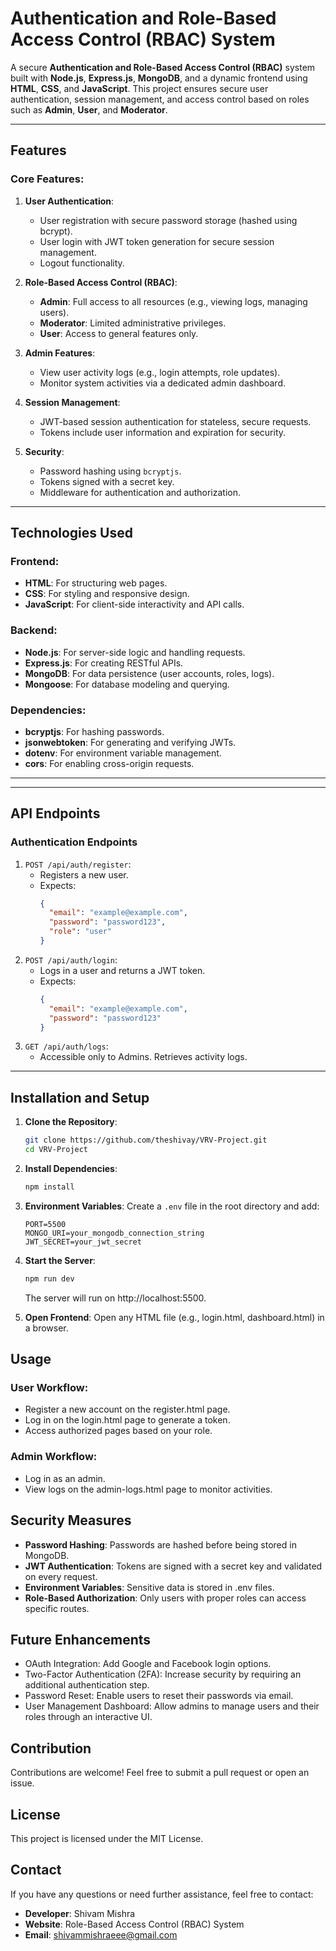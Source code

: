 # Authentication and Role-Based Access Control (RBAC) System

A secure **Authentication and Role-Based Access Control (RBAC)** system built with **Node.js**, **Express.js**, **MongoDB**, and a dynamic frontend using **HTML**, **CSS**, and **JavaScript**. This project ensures secure user authentication, session management, and access control based on roles such as **Admin**, **User**, and **Moderator**.

---

## Features

### Core Features:
1. **User Authentication**:
   - User registration with secure password storage (hashed using bcrypt).
   - User login with JWT token generation for secure session management.
   - Logout functionality.

2. **Role-Based Access Control (RBAC)**:
   - **Admin**: Full access to all resources (e.g., viewing logs, managing users).
   - **Moderator**: Limited administrative privileges.
   - **User**: Access to general features only.

3. **Admin Features**:
   - View user activity logs (e.g., login attempts, role updates).
   - Monitor system activities via a dedicated admin dashboard.

4. **Session Management**:
   - JWT-based session authentication for stateless, secure requests.
   - Tokens include user information and expiration for security.

5. **Security**:
   - Password hashing using `bcryptjs`.
   - Tokens signed with a secret key.
   - Middleware for authentication and authorization.

---

## Technologies Used

### Frontend:
- **HTML**: For structuring web pages.
- **CSS**: For styling and responsive design.
- **JavaScript**: For client-side interactivity and API calls.

### Backend:
- **Node.js**: For server-side logic and handling requests.
- **Express.js**: For creating RESTful APIs.
- **MongoDB**: For data persistence (user accounts, roles, logs).
- **Mongoose**: For database modeling and querying.

### Dependencies:
- **bcryptjs**: For hashing passwords.
- **jsonwebtoken**: For generating and verifying JWTs.
- **dotenv**: For environment variable management.
- **cors**: For enabling cross-origin requests.

---

<!-- ## Folder Structure -->

<!-- ```
├── public
│   ├── css
│   │   └── styles.css      # Frontend styles
│   ├── js
│   │   └── scripts.js      # Frontend scripts
│   ├── admin-logs.html     # Admin log page
│   ├── login.html          # Login page
│   ├── register.html       # Registration page
│   ├── index.html          # Home page
├── routes
│   ├── authRoutes.js       # Authentication and user management routes
├── middleware
│   ├── authenticate.js     # JWT token validation middleware
│   ├── authorize.js        # Role-based access middleware
├── models
│   ├── User.js             # User schema
│   ├── AuditLog.js         # Audit log schema
├── server.js               # Main server file
├── .env                    # Environment variables
├── package.json            # Project dependencies
└── README.md               # Documentation
``` -->

---

## API Endpoints

### **Authentication Endpoints**
1. `POST /api/auth/register`:
   - Registers a new user.
   - Expects:
     ```json
     {
       "email": "example@example.com",
       "password": "password123",
       "role": "user"
     }
     ```
2. `POST /api/auth/login`:
   - Logs in a user and returns a JWT token.
   - Expects:
     ```json
     {
       "email": "example@example.com",
       "password": "password123"
     }
     ```
3. `GET /api/auth/logs`:
   - Accessible only to Admins. Retrieves activity logs.

---

## Installation and Setup

1. **Clone the Repository**:
   ```bash
   git clone https://github.com/theshivay/VRV-Project.git
   cd VRV-Project
   ```

2. **Install Dependencies**:
   ```bash
   npm install
   ```

3. **Environment Variables**: Create a `.env` file in the root directory and add:
   ```env
   PORT=5500
   MONGO_URI=your_mongodb_connection_string
   JWT_SECRET=your_jwt_secret
   ```

4. **Start the Server**:
   ```bash
   npm run dev
   ```
   The server will run on http://localhost:5500.

5. **Open Frontend**:
   Open any HTML file (e.g., login.html, dashboard.html) in a browser.

## Usage

### User Workflow:
- Register a new account on the register.html page.
- Log in on the login.html page to generate a token.
- Access authorized pages based on your role.

### Admin Workflow:
- Log in as an admin.
- View logs on the admin-logs.html page to monitor activities.

## Security Measures
- **Password Hashing**: Passwords are hashed before being stored in MongoDB.
- **JWT Authentication**: Tokens are signed with a secret key and validated on every request.
- **Environment Variables**: Sensitive data is stored in .env files.
- **Role-Based Authorization**: Only users with proper roles can access specific routes.

## Future Enhancements
- OAuth Integration: Add Google and Facebook login options.
- Two-Factor Authentication (2FA): Increase security by requiring an additional authentication step.
- Password Reset: Enable users to reset their passwords via email.
- User Management Dashboard: Allow admins to manage users and their roles through an interactive UI.

## Contribution
Contributions are welcome! Feel free to submit a pull request or open an issue.

## License
This project is licensed under the MIT License.

## Contact
If you have any questions or need further assistance, feel free to contact:

- **Developer**: Shivam Mishra
- **Website**: Role-Based Access Control (RBAC) System
- **Email**: shivammishraeee@gmail.com